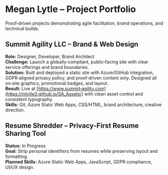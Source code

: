 # Megan Lytle – Project Portfolio

Proof‑driven projects demonstrating agile facilitation, brand operations, and technical builds.

## Summit Agility LLC – Brand & Web Design

**Role:** Designer, Developer, Brand Architect  
**Challenge:** Launch a globally‑compliant, public‑facing site with clear service offerings and brand boundaries.  
**Solution:** Built and deployed a static site with Azure/GitHub integration, GDPR‑aligned privacy policy, and proof‑driven content only. Designed all on‑site graphics, promotional badges, and layout.  
**Result:** Live at [https://www.summit‑agility.com](https://mlytle3.github.io/SA_Assets/) with clean asset control and consistent typography.  
**Skills:** Git, Azure Static Web Apps, CSS/HTML, brand architecture, creative direction.

## Resume Shredder – Privacy‑First Resume Sharing Tool

**Status:** In Progress  
**Goal:** Strip personal identifiers from resumes while preserving layout and formatting.  
**Planned Skills:** Azure Static Web Apps, JavaScript, GDPR compliance, UI/UX design.


